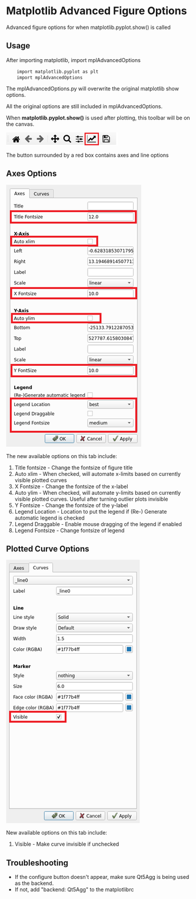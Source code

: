 # Matplotlib Advanced Figure Options
Advanced figure options for when matplotlib.pyplot.show() is called

## Usage

After importing matplotlib, import mplAdvancedOptions
```
    import matplotlib.pyplot as plt
    import mplAdvancedOptions
```
The mplAdvancedOptions.py will overwrite the original matplotlib show options.

All the original options are still included in mplAdvancedOptions.

When **matplotlib.pyplot.show()** is used after plotting, this toolbar will be on the canvas.

![NavigationToolbar](screenshots/toolbarImg.png)

The button surrounded by a red box contains axes and line options

## Axes Options

![Axes Options](screenshots/axesImg.png)

The new available options on this tab include:

1. Title fontsize - Change the fontsize of figure title
1. Auto xlim - When checked, will automate x-limits based on currently visible plotted curves
1. X Fontsize - Change the fontsize of the x-label
1. Auto ylim - When checked, will automate y-limits based on currently visible plotted curves. Useful after turning outlier plots invisible
1. Y Fontsize - Change the fontsize of the y-label
1. Legend Location - Location to put the legend if (Re-) Generate automatic legend is checked
1. Legend Draggable - Enable mouse dragging of the legend if enabled
1. Legend Fontsize - Change fontsize of legend

## Plotted Curve Options

![Curve Options](screenshots/curveImg.png)

New available options on this tab include:

1. Visible - Make curve invisible if unchecked

## Troubleshooting

* If the configure button doesn't appear, make sure Qt5Agg is being used as the backend.
 * If not, add "backend: Qt5Agg" to the matplotlibrc